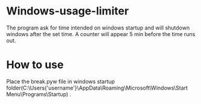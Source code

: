 # Windows-usage-limiter
The program ask for time intended on windows startup and will shutdown windows after the set time.
A counter will appear 5 min before the time runs out.

# How to use
Place the break.pyw file in windows startup folder(C:\Users\{'username'}\AppData\Roaming\Microsoft\Windows\Start Menu\Programs\Startup) .


